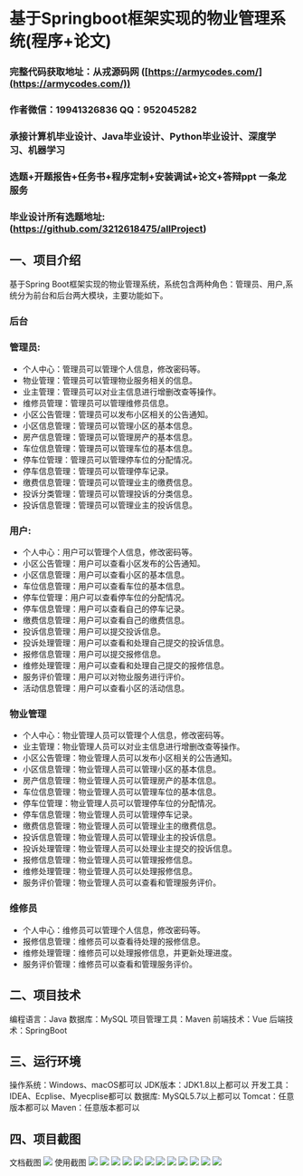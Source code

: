 基于Springboot框架实现的物业管理系统(程序+论文)
=
###  完整代码获取地址：从戎源码网 ([https://armycodes.com/](https://armycodes.com/))
###  作者微信：19941326836  QQ：952045282 
###  承接计算机毕业设计、Java毕业设计、Python毕业设计、深度学习、机器学习
###  选题+开题报告+任务书+程序定制+安装调试+论文+答辩ppt 一条龙服务
###  毕业设计所有选题地址:(https://github.com/3212618475/allProject)


一、项目介绍
---
基于Spring Boot框架实现的物业管理系统，系统包含两种角色：管理员、用户,系统分为前台和后台两大模块，主要功能如下。

### 后台
### 管理员:
- 个人中心：管理员可以管理个人信息，修改密码等。
- 物业管理：管理员可以管理物业服务相关的信息。
- 业主管理：管理员可以对业主信息进行增删改查等操作。
- 维修员管理：管理员可以管理维修员信息。
- 小区公告管理：管理员可以发布小区相关的公告通知。
- 小区信息管理：管理员可以管理小区的基本信息。
- 房产信息管理：管理员可以管理房产的基本信息。
- 车位信息管理：管理员可以管理车位的基本信息。
- 停车位管理：管理员可以管理停车位的分配情况。
- 停车信息管理：管理员可以管理停车记录。
- 缴费信息管理：管理员可以管理业主的缴费信息。
- 投诉分类管理：管理员可以管理投诉的分类信息。
- 投诉信息管理：管理员可以管理业主的投诉信息。
  
### 用户:
- 个人中心：用户可以管理个人信息，修改密码等。
- 小区公告管理：用户可以查看小区发布的公告通知。
- 小区信息管理：用户可以查看小区的基本信息。
- 车位信息管理：用户可以查看车位的基本信息。
- 停车位管理：用户可以查看停车位的分配情况。
- 停车信息管理：用户可以查看自己的停车记录。
- 缴费信息管理：用户可以查看自己的缴费信息。
- 投诉信息管理：用户可以提交投诉信息。
- 投诉处理管理：用户可以查看和处理自己提交的投诉信息。
- 报修信息管理：用户可以提交报修信息。
- 维修处理管理：用户可以查看和处理自己提交的报修信息。
- 服务评价管理：用户可以对物业服务进行评价。
- 活动信息管理：用户可以查看小区的活动信息。

### 物业管理
- 个人中心：物业管理人员可以管理个人信息，修改密码等。
- 业主管理：物业管理人员可以对业主信息进行增删改查等操作。
- 小区公告管理：物业管理人员可以发布小区相关的公告通知。
- 小区信息管理：物业管理人员可以管理小区的基本信息。
- 房产信息管理：物业管理人员可以管理房产的基本信息。
- 车位信息管理：物业管理人员可以管理车位的基本信息。
- 停车位管理：物业管理人员可以管理停车位的分配情况。
- 停车信息管理：物业管理人员可以管理停车记录。
- 缴费信息管理：物业管理人员可以管理业主的缴费信息。
- 投诉信息管理：物业管理人员可以管理业主的投诉信息。
- 投诉处理管理：物业管理人员可以处理业主提交的投诉信息。
- 报修信息管理：物业管理人员可以管理报修信息。
- 维修处理管理：物业管理人员可以处理报修信息。
- 服务评价管理：物业管理人员可以查看和管理服务评价。

### 维修员
- 个人中心：维修员可以管理个人信息，修改密码等。
- 报修信息管理：维修员可以查看待处理的报修信息。
- 维修处理管理：维修员可以处理报修信息，并更新处理进度。
- 服务评价管理：维修员可以查看和管理服务评价。

二、项目技术
---
编程语言：Java
数据库：MySQL
项目管理工具：Maven
前端技术：Vue
后端技术：SpringBoot

三、运行环境
---
操作系统：Windows、macOS都可以
JDK版本：JDK1.8以上都可以
开发工具：IDEA、Ecplise、Myecplise都可以
数据库: MySQL5.7以上都可以
Tomcat：任意版本都可以
Maven：任意版本都可以

四、项目截图
---
文档截图
![](limage/1.png)
使用截图
![](image/1.png)
![](image/2.png)
![](image/3.png)
![](image/4.png)
![](image/5.png)
![](image/6.png)
![](image/7.png)
![](image/8.png)
![](image/9.png)
![](image/10.png)
![](image/11.png)
![](image/12.png)
